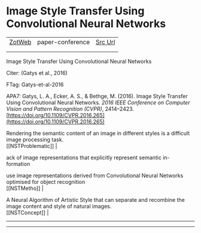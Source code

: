 
# Image Style Transfer Using Convolutional Neural Networks
|       |       |       |
|  ---  |  ---  |  ---  |
|   [ZotWeb](http://zotero.org/users/180474/items/2VVHJTIA)    | paper-conference      | [Src Url](http://ieeexplore.ieee.org/document/7780634/)      |
|       |       |       |
|       |       |       |

Image Style Transfer Using Convolutional Neural Networks



Citer: (Gatys et al., 2016)

FTag: Gatys-et-al-2016

APA7: Gatys, L. A., Ecker, A. S., & Bethge, M. (2016). Image Style Transfer Using Convolutional Neural Networks. _2016 IEEE Conference on Computer Vision and Pattern Recognition (CVPR)_, 2414–2423. [https://doi.org/10.1109/CVPR.2016.265](https://doi.org/10.1109/CVPR.2016.265)



Rendering the semantic content of an image in different styles is a difficult image processing task.  
  [[NSTProblematic]] | 



ack of image representations that explicitly represent semantic in- formation



use image representations derived from Convolutional Neural Networks optimised for object recognition  
  [[NSTMetho]] | 



A Neural Algorithm of Artistic Style that can separate and recombine the image content and style of natural images.  
  [[NSTConcept]] | 






----

----

